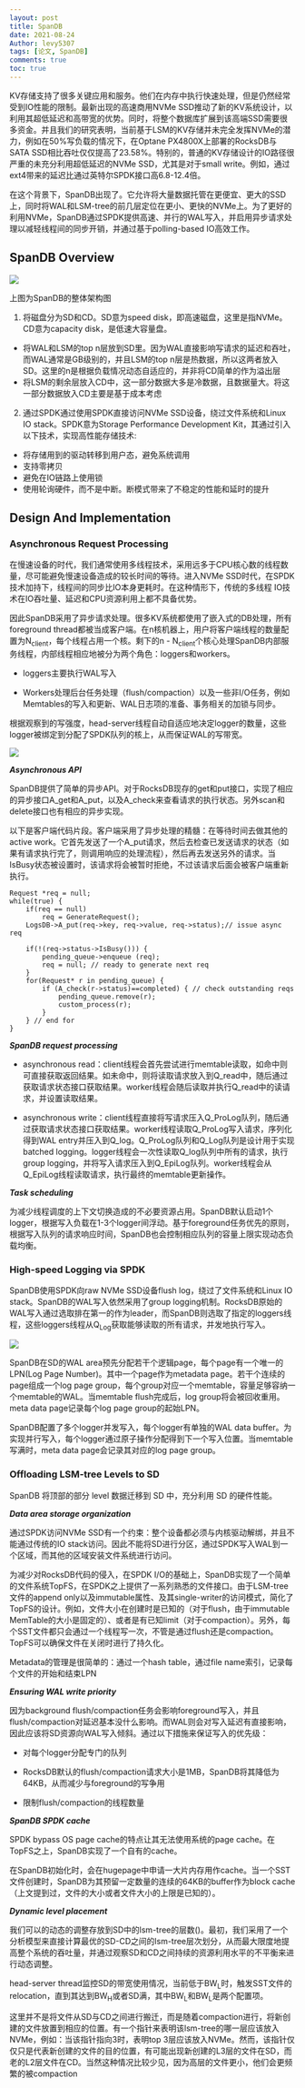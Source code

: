 ```yaml
---
layout: post
title: SpanDB
date: 2021-08-24
Author: levy5307
tags: [论文, SpanDB]
comments: true
toc: true
---
```


KV存储支持了很多关键应用和服务。他们在内存中执行快速处理，但是仍然经常受到IO性能的限制。最新出现的高速商用NVMe SSD推动了新的KV系统设计，以利用其超低延迟和高带宽的优势。同时，将整个数据库扩展到该高端SSD需要很多资金。并且我们的研究表明，当前基于LSM的KV存储并未完全发挥NVMe的潜力，例如在50%写负载的情况下，在Optane PX4800X上部署的RocksDB与SATA SSD相比吞吐仅仅提高了23.58%。特别的，普通的KV存储设计的IO路径很严重的未充分利用超低延迟的NVMe SSD，尤其是对于small write。例如，通过ext4带来的延迟比通过英特尔SPDK接口高6.8-12.4倍。

在这个背景下，SpanDB出现了。它允许将大量数据托管在更便宜、更大的SSD上，同时将WAL和LSM-tree的前几层定位在更小、更快的NVMe上。为了更好的利用NVMe，SpanDB通过SPDK提供高速、并行的WAL写入，并启用异步请求处理以减轻线程间的同步开销，并通过基于polling-based IO高效工作。

## SpanDB Overview

![](../images/spandb-overview.jpg)

上图为SpanDB的整体架构图

1. 将磁盘分为SD和CD。SD意为speed disk，即高速磁盘，这里是指NVMe。CD意为capacity disk，是低速大容量盘。
  - 将WAL和LSM的top n层放到SD里。因为WAL直接影响写请求的延迟和吞吐，而WAL通常是GB级别的，并且LSM的top n层是热数据，所以这两者放入SD。这里的n是根据负载情况动态自适应的，并非将CD简单的作为溢出层
  - 将LSM的剩余层放入CD中，这一部分数据大多是冷数据，且数据量大。将这一部分数据放入CD主要是基于成本考虑
2. 通过SPDK通过使用SPDK直接访问NVMe SSD设备，绕过文件系统和Linux IO stack。SPDK意为Storage Performance Development Kit，其通过引入以下技术，实现高性能存储技术:
  - 将存储用到的驱动转移到用户态，避免系统调用
  - 支持零拷贝
  - 避免在IO链路上使用锁
  - 使用轮询硬件，而不是中断。断模式带来了不稳定的性能和延时的提升

## Design And Implementation

### Asynchronous Request Processing

在慢速设备的时代，我们通常使用多线程技术，采用远多于CPU核心数的线程数量，尽可能避免慢速设备造成的较长时间的等待。进入NVMe SSD时代，在SPDK技术加持下，线程间的同步比IO本身更耗时。在这种情形下，传统的多线程 IO技术在IO吞吐量、延迟和CPU资源利用上都不具备优势。

因此SpanDB采用了异步请求处理。很多KV系统都使用了嵌入式的DB处理，所有foreground thread都被当成客户端。在n核机器上，用户将客户端线程的数量配置为N<sub>client</sub>，每个线程占用一个核。剩下的n - N<sub>client</sub>个核心处理SpanDB内部服务线程，内部线程相应地被分为两个角色：loggers和workers。 

- loggers主要执行WAL写入

- Workers处理后台任务处理（flush/compaction）以及一些非I/O任务，例如Memtables的写入和更新、WAL日志项的准备、事务相关的加锁与同步。

根据观察到的写强度，head-server线程自动自适应地决定logger的数量，这些logger被绑定到分配了SPDK队列的核上，从而保证WAL的写带宽。

![](../images/spandb-async-process.png)

***Asynchronous API*** 

SpanDB提供了简单的异步API。对于RocksDB现存的get和put接口，实现了相应的异步接口A_get和A_put，以及A_check来查看请求的执行状态。另外scan和delete接口也有相应的异步实现。

以下是客户端代码片段。客户端采用了异步处理的精髓：在等待时间去做其他的active work。它首先发送了一个A_put请求，然后去检查已发送请求的状态（如果有请求执行完了，则调用响应的处理流程），然后再去发送另外的请求。当IsBusy状态被设置时，该请求将会被暂时拒绝，不过该请求后面会被客户端重新执行。

```
Request *req = null;
while(true) {
    if(req == null)
        req = GenerateRequest();
    LogsDB->A_put(req->key, req->value, req->status);// issue async req

    if(!(req->status->IsBusy())) {
        pending_queue->enqueue (req);
        req = null; // ready to generate next req
    }
    for(Request* r in pending_queue) {
        if (A_check(r->status)==completed) { // check outstanding reqs
            pending_queue.remove(r);
            custom_process(r);
        }
    } // end for
}
```

***SpanDB request processing***

- asynchronous read：client线程会首先尝试进行memtable读取，如命中则可直接获取返回结果。如未命中，则将读取请求放入到Q_read中，随后通过获取请求状态接口获取结果。worker线程会随后读取并执行Q_read中的读请求，并设置读取结果。

- asynchronous write：client线程直接将写请求压入Q_ProLog队列，随后通过获取请求状态接口获取结果。worker线程读取Q_ProLog写入请求，序列化得到WAL entry并压入到Q_log。Q_ProLog队列和Q_Log队列是设计用于实现batched logging。logger线程会一次性读取Q_log队列中所有的请求，执行group logging，并将写入请求压入到Q_EpiLog队列。worker线程会从Q_EpiLog线程读取请求，执行最终的memtable更新操作。

***Task scheduling***

为减少线程调度的上下文切换造成的不必要资源占用。SpanDB默认启动1个logger，根据写入负载在1-3个logger间浮动。基于foreground任务优先的原则，根据写入队列的请求响应时间，SpanDB也会控制相应队列的容量上限实现动态负载均衡。

### High-speed Logging via SPDK

SpanDB使用SPDK向raw NVMe SSD设备flush log，绕过了文件系统和Linux IO stack。SpanDB的WAL写入依然采用了group logging机制。RocksDB原始的WAL写入通过选取排在第一的作为leader，而SpanDB则选取了指定的loggers线程，这些loggers线程从Q<sub>Log</sub>获取能够读取的所有请求，并发地执行写入。

![](../images/spandb-log-vis-spdk.png)

SpanDB在SD的WAL area预先分配若干个逻辑page，每个page有一个唯一的LPN(Log Page Number)。其中一个page作为metadata page。若干个连续的page组成一个log page group，每个group对应一个memtable，容量足够容纳一个memtable的WAL。当memtable flush完成后，log group将会被回收重用。meta data page记录每个log page group的起始LPN。

SpanDB配置了多个logger并发写入，每个logger有单独的WAL data buffer。为实现并行写入，每个logger通过原子操作分配得到下一个写入位置。当memtable写满时，meta data page会记录其对应的log page group。

### Offloading LSM-tree Levels to SD

SpanDB 将顶部的部分 level 数据迁移到 SD 中，充分利用 SD 的硬件性能。

***Data area storage organization***

通过SPDK访问NVMe SSD有一个约束：整个设备都必须与内核驱动解绑，并且不能通过传统的IO stack访问。因此不能将SD进行分区，通过SPDK写入WAL到一个区域，而其他的区域安装文件系统进行访问。

为减少对RocksDB代码的侵入，在SPDK I/O的基础上，SpanDB实现了一个简单的文件系统TopFS，在SPDK之上提供了一系列熟悉的文件接口。由于LSM-tree文件的append only以及immutable属性、及其single-writer的访问模式，简化了TopFS的设计。例如，文件大小在创建时是已知的（对于flush，由于immutable MemTable的大小是固定的）、或者是有已知limit（对于compaction）。另外，每个SST文件都只会通过一个线程写一次，不管是通过flush还是compaction。TopFS可以确保文件在关闭时进行了持久化。

Metadata的管理是很简单的：通过一个hash table，通过file name索引，记录每个文件的开始和结束LPN

***Ensuring WAL write priority***

因为background flush/compaction任务会影响foreground写入，并且flush/compaction对延迟基本没什么影响。而WAL则会对写入延迟有直接影响，因此应该将SD资源向WAL写入倾斜。通过以下措施来保证写入的优先级：

- 对每个logger分配专门的队列

- RocksDB默认的flush/compaction请求大小是1MB，SpanDB将其降低为64KB，从而减少与foreground的写争用

- 限制flush/compaction的线程数量

***SpanDB SPDK cache***

SPDK bypass OS page cache的特点让其无法使用系统的page cache。在TopFS之上，SpanDB实现了一个自有的cache。

在SpanDB初始化时，会在hugepage中申请一大片内存用作cache。当一个SST文件创建时，SpanDB为其预留一定数量的连续的64KB的buffer作为block cache（上文提到过，文件的大小或者文件大小的上限是已知的）。

***Dynamic level placement***

我们可以的动态的调整存放到SD中的lsm-tree的层数()。最初，我们采用了一个分析模型来直接计算最优的SD-CD之间的lsm-tree层次划分，从而最大限度地提高整个系统的吞吐量，并通过观察SD和CD之间持续的资源利用水平的不平衡来进行动态调整。

head-server thread监控SD的带宽使用情况，当前低于BW<sub>L</sub>时，触发SST文件的relocation，直到其达到BW<sub>H</sub>或者SD满，其中BW<sub>L</sub>和BW<sub>L</sub>是两个配置项。

这里并不是将文件从SD与CD之间进行搬迁，而是随着compaction进行，将新创建的文件放置到相应的位置。有一个指针来表明该lsm-tree的哪一层应该放入NVMe，例如：当该指针指向3时，表明top 3层应该放入NVMe。然而，该指针仅仅只是代表新创建的文件的目的位置，有可能出现新创建的L3层的文件在SD，而老的L2层文件在CD。当然这种情况比较少见，因为高层的文件更小，他们会更频繁的被compaction

